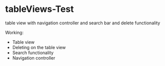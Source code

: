 # tableViews-Test
table view with navigation controller and search bar and delete functionality

Working: 
- Table view 
- Deleting on the table view
- Search functionality 
- Navigation controller
